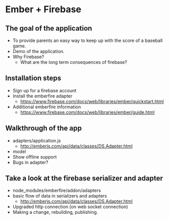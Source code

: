 # Ember + Firebase

## The goal of the application
* To provide parents an easy way to keep up with the score of a baseball game.
* Demo of the application.
* Why Firebase?
  * What are the long term consequences of firebase?

## Installation steps
* Sign up for a firebase account
* Install the emberfire adapter
  * https://www.firebase.com/docs/web/libraries/ember/quickstart.html
* Additional emberfire information
  * https://www.firebase.com/docs/web/libraries/ember/guide.html

## Walkthrough of the app
  * adapters/application.js
    * http://emberjs.com/api/data/classes/DS.Adapter.html
  * model
  * Show offline support
  * Bugs in adapter?

## Take a look at the firebase serializer and adapter
* node_modules/emberfire/addon/adapters
* basic flow of data in serializers and adapters
  * http://emberjs.com/api/data/classes/DS.Adapter.html
* Upgraded http connection (on web socket connection)
* Making a change, rebuilding, publishing.